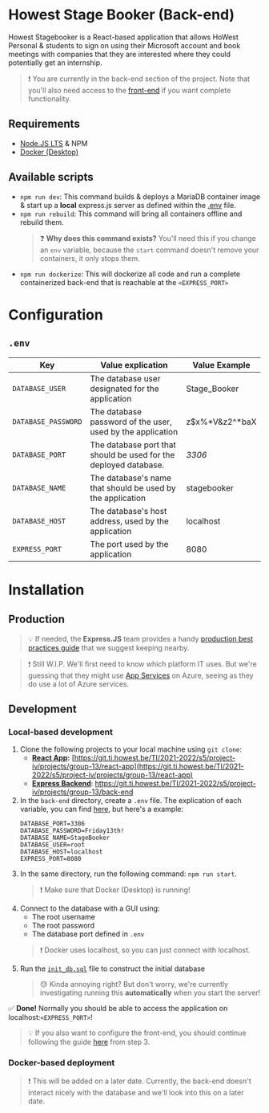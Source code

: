 # Howest Stage Booker (Back-end)

Howest Stagebooker is a React-based application that allows HoWest Personal & students to sign on using their Microsoft account and book meetings with companies that they are interested where they could potentially get an internship.

> :exclamation: You are currently in the back-end section of the project. Note that you'll also need access to the [front-end](https://git.ti.howest.be/TI/2021-2022/s5/project-iv/projects/group-13/react-app) if you want complete functionality.

## Requirements
- [Node.JS LTS](https://nodejs.org/en/download/) & NPM
- [Docker (Desktop)](https://www.docker.com/get-started)

## Available scripts
- `npm run dev`: This command builds & deploys a MariaDB container image & start up a **local** express.js server as defined within the [.env](#env) file.
- `npm run rebuild`: This command will bring all containers offline and rebuild them. 
  > :question: **Why does this command exists?** You'll need this if you change an `env` variable, because the `start` command doesn't remove your containers, it only stops them. 
- `npm run dockerize`: This will dockerize all code and run a complete containerized back-end that is reachable at the `<EXPRESS_PORT>`
# Configuration
## `.env`
|Key|Value explication|Value Example|
|---|---|---|
|`DATABASE_USER`|The database user designated for the application|Stage_Booker|
|`DATABASE_PASSWORD`|The database password of the user, used by the application|z$x%*V&z2^*baX|
|`DATABASE_PORT`|The database port that should be used for the deployed database.|*3306*|
|`DATABASE_NAME`|The database's name that should be used by the application|stagebooker|
|`DATABASE_HOST`|The database's host address, used by the application|localhost|
|`EXPRESS_PORT`|The port used by the application|8080|

# Installation
## Production
> :bulb: If needed, the **Express.JS** team provides a handy [production best practices guide](https://expressjs.com/en/advanced/best-practice-performance.html) that we suggest keeping nearby.

> :exclamation: Still W.I.P. We'll first need to know which platform IT uses. But we're guessing that they might use [App Services](https://azure.microsoft.com/en-us/services/app-service/) on Azure, seeing as they do use a lot of Azure services.

## Development
### Local-based development
1. Clone the following projects to your local machine using `git clone`:
   - **[React App](https://git.ti.howest.be/TI/2021-2022/s5/project-iv/projects/group-13/react-app):** [https://git.ti.howest.be/TI/2021-2022/s5/project-iv/projects/group-13/react-app](https://git.ti.howest.be/TI/2021-2022/s5/project-iv/projects/group-13/react-app)
   - **[Express Backend](https://git.ti.howest.be/TI/2021-2022/s5/project-iv/projects/group-13/back-end)**: https://git.ti.howest.be/TI/2021-2022/s5/project-iv/projects/group-13/back-end
2. In the `back-end` directory, create a `.env` file. The explication of each variable, you can find [here](#env), but here's a example:
    ```dotenv
    DATABASE_PORT=3306
    DATABASE_PASSWORD=Friday13th!
    DATABASE_NAME=StageBooker
    DATABASE_USER=root
    DATABASE_HOST=localhost
    EXPRESS_PORT=8080
    ```
3. In the same directory, run the following command: `npm run start`.
    > :exclamation: Make sure that Docker (Desktop) is running!
4. Connect to the database with a GUI using:
    - The root username
    - The root password
    - The database port defined in `.env`
    > :exclamation: Docker uses localhost, so you can just connect with localhost.
5. Run the [`init_db.sql`](init_db.sql) file to construct the initial database
    > :sweat: Kinda annoying right? But don't worry, we're currently investigating running this **automatically** when you start the server!

:white_check_mark: **Done!** Normally you should be able to access the application on localhost:`<EXPRESS_PORT>`!

> :bulb: If you also want to configure the front-end, you should continue following the guide [here](https://git.ti.howest.be/TI/2021-2022/s5/project-iv/projects/group-13/react-app/README.md) from step 3.

### Docker-based deployment

> :exclamation: This will be added on a later date. Currently, the back-end doesn't interact nicely with the database and we'll look into this on a later date.
